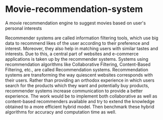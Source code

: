 # Movie-recommendation-system
A movie recommendation engine to suggest movies based on user's personal interests 

Recommender systems are called information filtering tools, which use big data to recommend likes of the user according to their preference and interest. Moreover, they also help in matching users with similar tastes and interests. Due to this, a central part of websites and e-commerce applications is taken up by the recommender systems. Systems using recommendation algorithms like Collaborative Filtering, Content-Based Filtering, etc., are called Recommendation systems. Recommendation systems are transforming the way quiescent websites corresponds with their users. Rather than providing an orthodox experience in which users search for the products which they want and potentially buy products, recommender systems increase communication to provide a better experience. The work would be to implement both collaborative as well as content-based recommenders available and try to extend the knowledge obtained to a more efficient hybrid model. Then benchmark these hybrid algorithms for accuracy and computation time as well.
